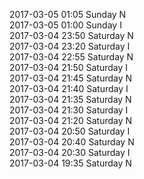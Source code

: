 2017-03-05 01:05 Sunday  N  
2017-03-05 01:00 Sunday  I  
2017-03-04 23:50 Saturday  N  
2017-03-04 23:20 Saturday  I  
2017-03-04 22:55 Saturday  N  
2017-03-04 21:50 Saturday  I  
2017-03-04 21:45 Saturday  N  
2017-03-04 21:40 Saturday  I  
2017-03-04 21:35 Saturday  N  
2017-03-04 21:30 Saturday  I  
2017-03-04 21:20 Saturday  N  
2017-03-04 20:50 Saturday  I  
2017-03-04 20:40 Saturday  N  
2017-03-04 20:30 Saturday  I  
2017-03-04 19:35 Saturday  N  
